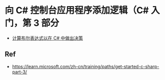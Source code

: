 # 向 C# 控制台应用程序添加逻辑（C# 入门，第 3 部分

* [计算布尔表达式以在 C# 中做出决策](./01-csharp-evaluate-boolean-expressions/)


## Ref

* <https://learn.microsoft.com/zh-cn/training/paths/get-started-c-sharp-part-3/>